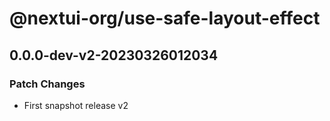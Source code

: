 # @nextui-org/use-safe-layout-effect

## 0.0.0-dev-v2-20230326012034

### Patch Changes

- First snapshot release v2
